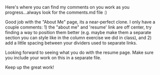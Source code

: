 Here's where you can find my comments on you work as you progress...always look for the comments.md file :)

Good job with the "About Me" page, its a near-perfect clone. I only have a couple comments: 1) the "about me" and 'resume' link are off center, try finding a way to position them better (e.g. maybe make them a separate section you can style like in the column exercise we did in class), and 2) add a little spacing between your dividers used to separate links.

Looking forward to seeing what you do with the resume page. Make sure you include your work on this in a separate file.

Keep up the great work!